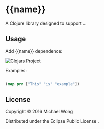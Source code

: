 # {{name}}

A Clojure library designed to support ...


## Usage

Add {{name}} dependence:

[![Clojars Project](https://img.shields.io/clojars/v/{{name}}.svg)](https://clojars.org/{{name}})

Examples:

```clojure

(map prn ["This" "is" "example"])

```

## License

Copyright © 2016 Michael Wong

Distributed under the Eclipse Public License .
